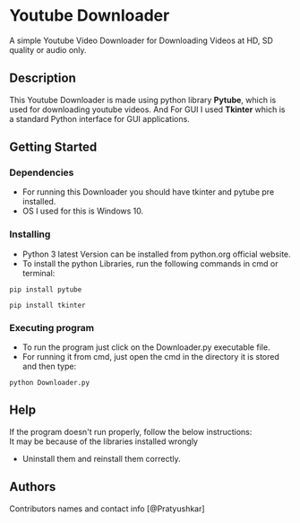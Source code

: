 # Youtube Downloader

A simple Youtube Video Downloader for Downloading Videos at HD, SD quality or audio only.

## Description

This Youtube Downloader is made using python library **Pytube**, which is used for downloading youtube videos.
And For GUI I used **Tkinter** which is a standard Python interface for GUI applications.

## Getting Started

### Dependencies

* For running this Downloader you should have tkinter and pytube pre installed.
* OS I used for this is Windows 10.

### Installing

* Python 3 latest Version can be installed from python.org official website. 
* To install the python Libraries, run the following commands in cmd or terminal:  
```	
pip install pytube
```
```
pip install tkinter
```

### Executing program

* To run the program just click on the Downloader.py executable file.
* For running it from cmd, just open the cmd in the directory it is stored and then type:
```
python Downloader.py
```

## Help

If the program doesn't run properly, follow the below instructions:  
It may be because of the libraries installed wrongly  

* Uninstall them and reinstall them correctly.

## Authors

Contributors names and contact info
[@Pratyushkar]